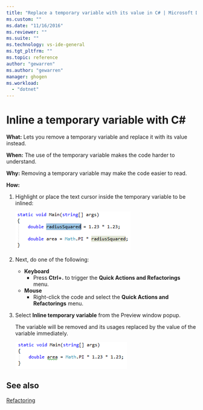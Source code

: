 ```yaml
---
title: "Replace a temporary variable with its value in C# | Microsoft Docs"
ms.custom: ""
ms.date: "11/16/2016"
ms.reviewer: ""
ms.suite: ""
ms.technology: vs-ide-general
ms.tgt_pltfrm: ""
ms.topic: reference
author: "gewarren"
ms.author: "gewarren"
manager: ghogen
ms.workload: 
  - "dotnet"
---
```

# Inline a temporary variable with C# #

**What:** Lets you remove a temporary variable and replace it with its value instead.

**When:** The use of the temporary variable makes the code harder to understand.

**Why:** Removing a temporary variable may make the code easier to read.

**How:**

1. Highlight or place the text cursor inside the temporary variable to be inlined:

   ![Highlighted code](media/inline-highlight-cs.png)

1. Next, do one of the following:
   * **Keyboard**
     * Press **Ctrl+.** to trigger the **Quick Actions and Refactorings** menu.
   * **Mouse**
     * Right-click the code and select the **Quick Actions and Refactorings** menu.

1. Select **Inline temporary variable** from the Preview window popup.

   The variable will be removed and its usages replaced by the value of the variable immediately.

   ![Inline result](media/inline-result-cs.png)

## See also

[Refactoring](../refactoring-in-visual-studio.md)